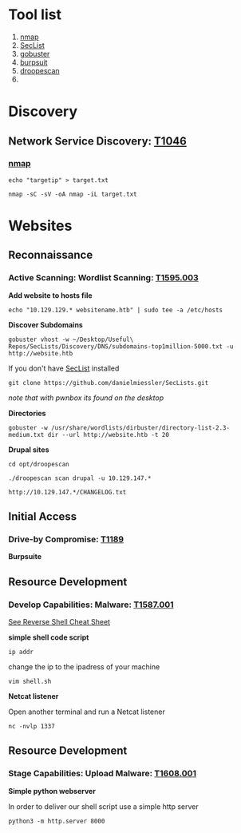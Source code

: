 # Tool list
1. [nmap](https://www.kali.org/tools/nmap/)
2. [SecList](https://www.kali.org/tools/seclists/)
3. [gobuster](https://www.kali.org/tools/gobuster/)
4. [burpsuit](https://www.kali.org/tools/burpsuite/)
5. [droopescan]()
6. 



# Discovery
## Network Service Discovery: [T1046](https://attack.mitre.org/techniques/T1046/)
### [nmap](https://github.com/Johan-p/nmap-cheatsheet)

`echo "targetip" > target.txt`

`nmap -sC -sV -oA nmap -iL target.txt`


# Websites
## Reconnaissance
### Active Scanning: Wordlist Scanning: [T1595.003](https://attack.mitre.org/techniques/T1595/003/) 

**Add website to hosts file**

`echo "10.129.129.* websitename.htb" | sudo tee -a /etc/hosts`

**Discover Subdomains**

`gobuster vhost -w ~/Desktop/Useful\ Repos/SecLists/Discovery/DNS/subdomains-top1million-5000.txt -u http://website.htb`

If you don't have [SecList](https://www.kali.org/tools/seclists/) installed

`git clone https://github.com/danielmiessler/SecLists.git`
 
 *note that with pwnbox its found on the desktop*

**Directories**

`gobuster -w /usr/share/wordlists/dirbuster/directory-list-2.3-medium.txt dir --url http://website.htb -t 20`

**Drupal sites**
 
`cd opt/droopescan`

`./droopescan scan drupal -u 10.129.147.*`

`http://10.129.147.*/CHANGELOG.txt`


## Initial Access
###  Drive-by Compromise: [T1189](https://attack.mitre.org/techniques/T1189/) 

**Burpsuite**


## Resource Development
### Develop Capabilities: Malware: [T1587.001](https://attack.mitre.org/techniques/T1587/001/)

[See Reverse Shell Cheat Sheet](https://github.com/swisskyrepo/PayloadsAllTheThings/blob/master/Methodology%20and%20Resources/Reverse%20Shell%20Cheatsheet.md#groovy)

**simple shell code script**

`ip addr`

change the ip to the ipadress of your machine

`vim shell.sh`


**Netcat listener**

Open another terminal and run a Netcat listener

`nc -nvlp 1337`

## Resource Development
### Stage Capabilities: Upload Malware: [T1608.001](https://attack.mitre.org/techniques/T1608/001/)
**Simple python webserver**

In order to deliver our shell script use a simple http server

`python3 -m http.server 8000`


